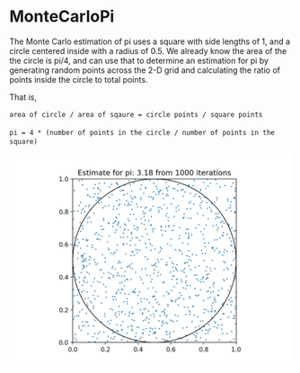 # MonteCarloPi

The Monte Carlo estimation of pi uses a square with side lengths of 1, and a circle centered inside with a radius of 0.5. We already know the area of the the circle is pi/4, and can use that to determine an estimation for pi by generating random points across the 2-D grid and calculating the ratio of points inside the circle to total points.

That is,
```
area of circle / area of sqaure = circle points / square points

pi = 4 * (number of points in the circle / number of points in the square)

```

![Sample Plot](/sample_plot.png)